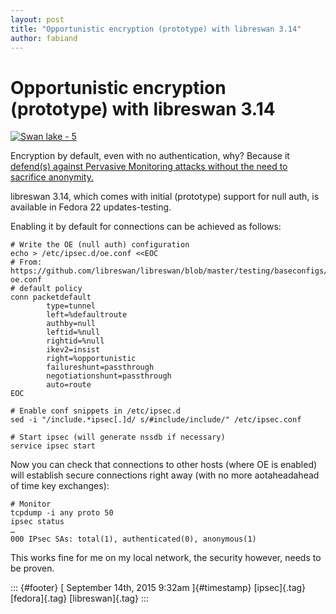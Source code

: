 ```yaml
---
layout: post
title: "Opportunistic encryption (prototype) with libreswan 3.14"
author: fabiand
---
```



Opportunistic encryption (prototype) with libreswan 3.14
========================================================

[![Swan lake -
5](https://farm1.staticflickr.com/149/412855801_9e409b7b19.jpg)](https://www.flickr.com/photos/infanticida/412855801/ "Swan lake - 5")

Encryption by default, even with no authentication, why? Because it
[defend(s) against Pervasive Monitoring attacks without the need to
sacrifice anonymity.](http://www.rfc-editor.org/rfc/rfc7619.txt)

libreswan 3.14, which comes with initial (prototype) support for null
auth, is available in Fedora 22 updates-testing.

Enabling it by default for connections can be achieved as follows:

    # Write the OE (null auth) configuration
    echo > /etc/ipsec.d/oe.conf <<EOC
    # From: https://github.com/libreswan/libreswan/blob/master/testing/baseconfigs/all/etc/ipsec.d/ikev2-oe.conf
    # default policy
    conn packetdefault
            type=tunnel
            left=%defaultroute
            authby=null
            leftid=%null
            rightid=%null
            ikev2=insist
            right=%opportunistic
            failureshunt=passthrough
            negotiationshunt=passthrough
            auto=route
    EOC

    # Enable conf snippets in /etc/ipsec.d
    sed -i "/include.*ipsec[.]d/ s/#include/include/" /etc/ipsec.conf

    # Start ipsec (will generate nssdb if necessary)
    service ipsec start

Now you can check that connections to other hosts (where OE is enabled)
will establish secure connections right away (with no more aotaheadahead
of time key exchanges):

    # Monitor
    tcpdump -i any proto 50
    ipsec status
    …
    000 IPsec SAs: total(1), authenticated(0), anonymous(1)

This works fine for me on my local network, the security however, needs
to be proven.

::: {#footer}
[ September 14th, 2015 9:32am ]{#timestamp} [ipsec]{.tag} [fedora]{.tag}
[libreswan]{.tag}
:::
